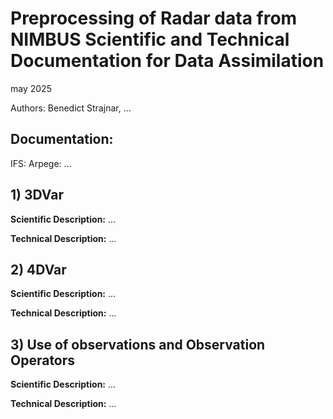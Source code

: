 # Preprocessing of Radar data from NIMBUS Scientific and Technical Documentation for Data Assimilation

may 2025

Authors: Benedict Strajnar, ...

## Documentation: 
IFS:
Arpege:
...


## 1) 3DVar

**Scientific Description:**
...

**Technical Description:**
...



## 2) 4DVar

**Scientific Description:**
...

**Technical Description:**
...



## 3) Use of observations and Observation Operators

**Scientific Description:**
...

**Technical Description:**
...





